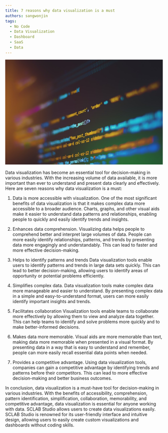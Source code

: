 ```yaml
---
title: 7 reasons why data visualization is a must
authors: sangwonjin
tags:   
  - No Code
  - Data Visualization
  - Dashboard
  - SaaS
  - Data
---
```


![Code](./b03.jpg)

Data visualization has become an essential tool for decision-making in various industries. With the increasing volume of data available, it is more important than ever to understand and present data clearly and effectively. Here are seven reasons why data visualization is a must:

1. Data is more accessible with visualization.
One of the most significant benefits of data visualization is that it makes complex data more accessible to a broader audience. Charts, graphs, and other visual aids make it easier to understand data patterns and relationships, enabling people to quickly and easily identify trends and insights.

2. Enhances data comprehension.
Visualizing data helps people to comprehend better and interpret large volumes of data. People can more easily identify relationships, patterns, and trends by presenting data more engagingly and understandably. This can lead to faster and more effective decision-making.

3. Helps to identify patterns and trends
Data visualization tools enable users to identify patterns and trends in large data sets quickly. This can lead to better decision-making, allowing users to identify areas of opportunity or potential problems efficiently.

4. Simplifies complex data.
Data visualization tools make complex data more manageable and easier to understand. By presenting complex data in a simple and easy-to-understand format, users can more easily identify important insights and trends.

5. Facilitates collaboration
Visualization tools enable teams to collaborate more effectively by allowing them to view and analyze data together. This can help teams to identify and solve problems more quickly and to make better-informed decisions.

6. Makes data more memorable.
Visual aids are more memorable than text, making data more memorable when presented in a visual format. By presenting data in a way that is easy to understand and remember, people can more easily recall essential data points when needed.

7. Provides a competitive advantage.
Using data visualization tools, companies can gain a competitive advantage by identifying trends and patterns before their competitors. This can lead to more effective decision-making and better business outcomes.

In conclusion, data visualization is a must-have tool for decision-making in various industries. With the benefits of accessibility, comprehension, pattern identification, simplification, collaboration, memorability, and competitive advantage, data visualization is essential for anyone working with data.
SCLAB Studio allows users to create data visualizations easily. SCLAB Studio is renowned for its user-friendly interface and intuitive design, allowing users to easily create custom visualizations and dashboards without coding skills.